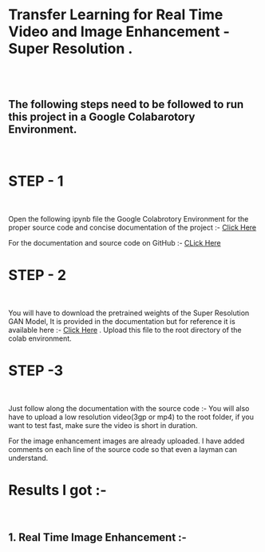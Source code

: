 # Transfer Learning for Real Time Video and Image Enhancement - Super Resolution .

<br/>
<br/>

## The following steps need to be followed to run this project in a Google Colabarotory Environment.

<br/>

# STEP - 1

<br/>

Open the following ipynb file the Google Colabrotory Environment for the proper source code and concise documentation of the project :-  [Click Here](https://colab.research.google.com/drive/1LvD_6S9iPQIaL0A2r4JYE28ZsvguBGBy?usp=sharing)

For the documentation and source code on GitHub :- [CLick Here](https://github.com/PranavShekhar13/MercuryAI/blob/main/RealTimeImage%26Video.ipynb)

# STEP - 2

<br/>

You will have to download the pretrained weights of the Super Resolution GAN Model, It is provided in the documentation but for reference it is available here :- [Click Here](https://drive.google.com/drive/folders/1eb9VCgNFcuuWWEd8HdysX5-FtIX8guPf?usp=sharin) . Upload this file to the root directory of the colab environment.

# STEP -3

<br/>

Just follow along the documentation with the source code :- You will also have to upload a low resolution video(3gp or mp4) to the root folder, if you want to test fast, make sure the video is short in duration.

For the image enhancement images are already uploaded. I have added comments on each line of the source code so that even a layman can understand.

# Results I got :-

<br/>

## 1. Real Time Image Enhancement :-






